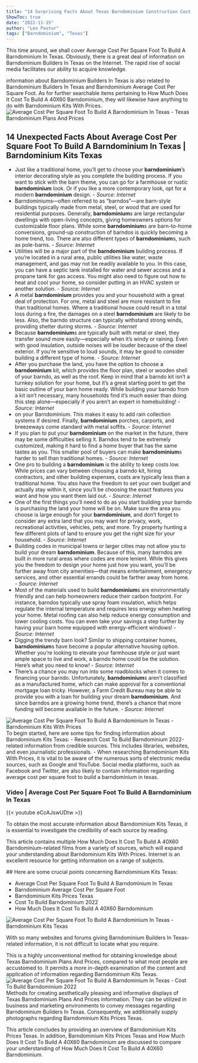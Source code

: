 ```yaml
---
title: "14 Surprising Facts About Texas Barndominium Construction Cost Per Square Foot"
ShowToc: true 
date: "2022-11-15"
author: "Leo Pastor" 
tags: ["Barndominium", "Texas"]
---
```


	
This time around, we shall cover Average Cost Per Square Foot To Build A Barndominium In Texas. Obviously, there is a great deal of information on Barndominium Builders In Texas on the Internet. The rapid rise of social media facilitates our ability to acquire knowledge.

information about Barndominium Builders In Texas is also related to Barndominium Builders In Texas and Barndominium Average Cost Per Square Foot. As for further searchable items pertaining to How Much Does It Cost To Build A 40X60 Barndominium, they will likewise have anything to do with Barndominium Kits With Prices.
<img loading="lazy" src="https://www.barndominiumlife.com/wp-content/uploads/2018/06/dc-builders-1.png" onerror="this.onerror=null;this.src='https://blogger.googleusercontent.com/img/a/AVvXsEhe7F7TRXHtjiKvHb5vS7DmnxvpHiDyoYyYvm1nHB3Qp2_w3BnM6A2eq4v7FYxCC9bfZt3a9vIMtAYEKUiaDQbHMg-ViyGmRIj39MLp0bGFfgfYw1Dc9q_H-T0wiTm3l0Uq42dETrN9eC8aGJ9_IORZsxST1AcLR7np1koOfcc7tnHa4S8Mwz_xD9d0=s16000';" alt="Average Cost Per Square Foot To Build A Barndominium In Texas - Texas Barndominium Plans And Prices" >

## 14 Unexpected Facts About Average Cost Per Square Foot To Build A Barndominium In Texas | Barndominium Kits Texas
-   Just like a traditional home, you’ll get to choose your **barndominium**’s interior decorating style as you complete the building process. If you want to stick with the barn theme, you can go for a farmhouse or rustic **barndominium** look. Or if you like a more contemporary look, opt for a modern **barndominium** design. - <cite>Source: Internet</cite>
-   Barndominiums—often referred to as “barndos”—are barn-style buildings typically made from metal, steel, or wood that are used for residential purposes. Generally, **barndominium**s are large rectangular dwellings with open-living concepts, giving homeowners options for customizable floor plans. While some **barndominium**s are barn-to-home conversions, ground-up construction of barndos is quickly becoming a home trend, too. There are also different types of **barndominium**s, such as pole-barns. - <cite>Source: Internet</cite>
-   Utilities will be a major part of the **barndominium** building process. If you’re located in a rural area, public utilities like water, waste management, and gas may not be readily available to you. In this case, you can have a septic tank installed for water and sewer access and a propane tank for gas access. You might also need to figure out how to heat and cool your home, so consider putting in an HVAC system or another solution. - <cite>Source: Internet</cite>
-   A metal **barndominium** provides you and your household with a great deal of protection. For one, metal and steel are more resistant to fire than traditional homes. Where a traditional house could result in a total loss during a fire, the damages on a steel **barndominium** are likely to be less. Also, the barndo structure can typically withstand strong winds, providing shelter during storms. - <cite>Source: Internet</cite>
-   Because **barndominium**s are typically built with metal or steel, they transfer sound more easily—especially when it’s windy or raining. Even with good insulation, outside noises will be louder because of the steel exterior. If you’re sensitive to loud sounds, it may be good to consider building a different type of home. - <cite>Source: Internet</cite>
-   After you purchase the land, you have the option to choose a **barndominium** kit, which provides the floor plan, steel or wooden shell of your barndo, as well as the roof. Keep in mind that a barndo kit isn’t a turnkey solution for your home, but it’s a great starting point to get the basic outline of your barn home ready. While building your barndo from a kit isn’t necessary, many households find it’s much easier than doing this step alone—especially if you aren’t an expert in homebuilding! - <cite>Source: Internet</cite>
-   on your Barndominium. This makes it easy to add rain collection systems if desired. Finally, **barndominium** porches, carports, and breezeways come standard with metal soffits. - <cite>Source: Internet</cite>
-   If you plan to put your **barndominium** on the market in the future, there may be some difficulties selling it. Barndos tend to be extremely customized, making it hard to find a home buyer that has the same tastes as you. This smaller pool of buyers can make **barndominium**s harder to sell than traditional homes. - <cite>Source: Internet</cite>
-   One pro to building a **barndominium** is the ability to keep costs low. While prices can vary between choosing a barndo kit, hiring contractors, and other building expenses, costs are typically less than a traditional home. You also have the freedom to set your own budget and actually stay within it, since you’ll be choosing the exact features you want and how you want them laid out. - <cite>Source: Internet</cite>
-   One of the first things you’ll need to do as you start building your barndo is purchasing the land your home will be on. Make sure the area you choose is large enough for your **barndominium**, and don’t forget to consider any extra land that you may want for privacy, work, recreational activities, vehicles, pets, and more. Try property hunting a few different plots of land to ensure you get the right size for your household. - <cite>Source: Internet</cite>
-   Building codes in municipal towns or larger cities may not allow you to build your dream **barndominium**. Because of this, many barndos are built in more rural areas where codes are more lenient. While this gives you the freedom to design your home just how you want, you’ll be further away from city amenities—that means entertainment, emergency services, and other essential errands could be farther away from home. - <cite>Source: Internet</cite>
-   Most of the materials used to build **barndominium**s are environmentally friendly and can help homeowners reduce their carbon footprint. For instance, barndos typically use spray foam insulation, which helps regulate the internal temperature and requires less energy when heating your home. Metal roofing can also help reduce energy consumption and lower cooling costs. You can even take your savings a step further by having your barn home equipped with energy-efficient windows! - <cite>Source: Internet</cite>
-   Digging the trendy barn look? Similar to shipping container homes, **barndominium**s have become a popular alternative housing option. Whether you’re looking to elevate your farmhouse style or just want ample space to live and work, a barndo home could be the solution. Here’s what you need to know! - <cite>Source: Internet</cite>
-   There’s a chance you may run into some roadblocks when it comes to financing your barndo. Unfortunately, **barndominium**s aren’t classified as a manufactured home, which can make approval for a conventional mortgage loan tricky. However, a Farm Credit Bureau may be able to provide you with a loan for building your dream **barndominium**. And since barndos are a growing home trend, there’s a chance that more funding will become available in the future. - <cite>Source: Internet</cite>


<img loading="lazy" src="https://venturebeat.com/wp-content/uploads/2020/03/IMG_1107.png" onerror="this.onerror=null;this.src='https://blogger.googleusercontent.com/img/a/AVvXsEhe7F7TRXHtjiKvHb5vS7DmnxvpHiDyoYyYvm1nHB3Qp2_w3BnM6A2eq4v7FYxCC9bfZt3a9vIMtAYEKUiaDQbHMg-ViyGmRIj39MLp0bGFfgfYw1Dc9q_H-T0wiTm3l0Uq42dETrN9eC8aGJ9_IORZsxST1AcLR7np1koOfcc7tnHa4S8Mwz_xD9d0=s16000';" alt="Average Cost Per Square Foot To Build A Barndominium In Texas - Barndominium Kits With Prices" >
To begin started, here are some tips for finding information about Barndominium Kits Texas:
- Research Cost To Build Barndominium 2022-related information from credible sources. This includes libraries, websites, and even journalistic professionals.
- When researching Barndominium Kits With Prices, it is vital to be aware of the numerous sorts of electronic media sources, such as Google and YouTube. Social media platforms, such as Facebook and Twitter, are also likely to contain information regarding average cost per square foot to build a barndominium in texas.

### Video | Average Cost Per Square Foot To Build A Barndominium In Texas
{{< youtube eCcAJswUDtw >}} 

To obtain the most accurate information about Barndominium Kits Texas, it is essential to investigate the credibility of each source by reading.

This article contains multiple How Much Does It Cost To Build A 40X60 Barndominium-related films from a variety of sources, which will expand your understanding about Barndominium Kits With Prices. Internet is an excellent resource for getting information on a range of subjects.
<script async="async" data-cfasync="false" src="//normallydemandedalter.com/fe63df3c5408708b15d8dc3d9b206b31/invoke.js"></script>
<div id="container-fe63df3c5408708b15d8dc3d9b206b31"></div>
## Here are some crucial points concerning Barndominium Kits Texas:

- Average Cost Per Square Foot To Build A Barndominium In Texas
- Barndominium Average Cost Per Square Foot
- Barndominium Kits Prices Texas
- Cost To Build Barndominium 2022
- How Much Does It Cost To Build A 40X60 Barndominium

 <img loading="lazy" src="https://venturebeat.com/wp-content/uploads/2020/03/IMG_2874D-e1585171837376.jpeg" onerror="this.onerror=null;this.src='https://blogger.googleusercontent.com/img/a/AVvXsEhe7F7TRXHtjiKvHb5vS7DmnxvpHiDyoYyYvm1nHB3Qp2_w3BnM6A2eq4v7FYxCC9bfZt3a9vIMtAYEKUiaDQbHMg-ViyGmRIj39MLp0bGFfgfYw1Dc9q_H-T0wiTm3l0Uq42dETrN9eC8aGJ9_IORZsxST1AcLR7np1koOfcc7tnHa4S8Mwz_xD9d0=s16000';" alt="Average Cost Per Square Foot To Build A Barndominium In Texas - Barndominium Kits Texas" >

With so many websites and forums giving Barndominium Builders In Texas-related information, it is not difficult to locate what you require.

This is a highly unconventional method for obtaining knowledge about Texas Barndominium Plans And Prices, compared to what most people are accustomed to. It permits a more in-depth examination of the content and application of information regarding Barndominium Kits Texas.
<img loading="lazy" src="https://i.pinimg.com/736x/75/16/13/751613fc7d69f7968a83537356fbf352.jpg" onerror="this.onerror=null;this.src='https://blogger.googleusercontent.com/img/a/AVvXsEhe7F7TRXHtjiKvHb5vS7DmnxvpHiDyoYyYvm1nHB3Qp2_w3BnM6A2eq4v7FYxCC9bfZt3a9vIMtAYEKUiaDQbHMg-ViyGmRIj39MLp0bGFfgfYw1Dc9q_H-T0wiTm3l0Uq42dETrN9eC8aGJ9_IORZsxST1AcLR7np1koOfcc7tnHa4S8Mwz_xD9d0=s16000';" alt="Average Cost Per Square Foot To Build A Barndominium In Texas - Cost To Build Barndominium 2022" >
Methods for creating aesthetically pleasing and informative displays of Texas Barndominium Plans And Prices information. They can be utilized in business and marketing environments to convey messages regarding Barndominium Builders In Texas. Consequently, we additionally supply photographs regarding Barndominium Kits Prices Texas.

This article concludes by providing an overview of Barndominium Kits Prices Texas. In addition, Barndominium Kits Prices Texas and How Much Does It Cost To Build A 40X60 Barndominium are discussed to compare your understanding of How Much Does It Cost To Build A 40X60 Barndominium.
	
	

